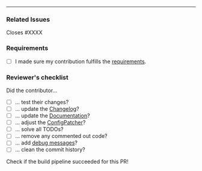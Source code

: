 <!-- Please describe your changes here. -->

---

### Related Issues
<!-- Issue number if existing. -->
Closes #XXXX

### Requirements
- [ ] I made sure my contribution fulfills the [requirements](https://docs.betonquest.org/DEV/Participate/Process/Submitting-Changes/#reviewers-checklist).

### Reviewer's checklist
<!-- DON'T DO ANYTHING HERE -->
<!-- This is a checklist for the reviewers, and will be checked by them! -->
Did the contributor...
- [ ]  ... test their changes?
- [ ]  ... update the [Changelog](https://docs.betonquest.org/DEV/Participate/Process/Maintaining-the-Changelog/)?
- [ ]  ... update the [Documentation](https://docs.betonquest.org/DEV/Participate/Process/Docs/Workflow/)?
- [ ]  ... adjust the [ConfigPatcher](https://docs.betonquest.org/DEV/API/ConfigPatcher)?
- [ ]  ... solve all TODOs?
- [ ]  ... remove any commented out code?
- [ ]  ... add [debug messages](https://docs.betonquest.org/DEV/API/Logging/)?
- [ ]  ... clean the commit history?

Check if the build pipeline succeeded for this PR!
